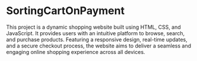 # SortingCartOnPayment
This project is a dynamic shopping website built using HTML, CSS, and JavaScript. It provides users with an intuitive platform to browse, search, and purchase products. Featuring a responsive design, real-time updates, and a secure checkout process, the website aims to deliver a seamless and engaging online shopping experience across all devices.
